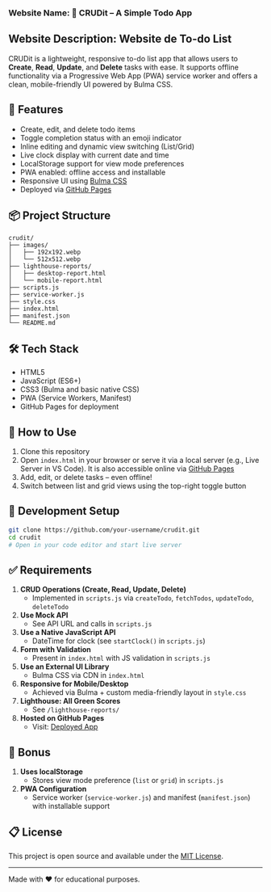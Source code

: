 
### Website Name: 📝 CRUDit – A Simple Todo App

## Website Description: Website de To-do List
CRUDit is a lightweight, responsive to-do list app that allows users to **Create**, **Read**, **Update**, and **Delete** tasks with ease. It supports offline functionality via a Progressive Web App (PWA) service worker and offers a clean, mobile-friendly UI powered by Bulma CSS.

## 🚀 Features

- Create, edit, and delete todo items
- Toggle completion status with an emoji indicator
- Inline editing and dynamic view switching (List/Grid)
- Live clock display with current date and time
- LocalStorage support for view mode preferences
- PWA enabled: offline access and installable
- Responsive UI using [Bulma CSS](https://bulma.io/)
- Deployed via [GitHub Pages](https://cstriker421.github.io/frontend1_project_crudit/)

## 📦 Project Structure

```
crudit/
├── images/
│   ├── 192x192.webp
│   └── 512x512.webp
├── lighthouse-reports/
│   ├── desktop-report.html
│   └── mobile-report.html
├── scripts.js
├── service-worker.js
├── style.css
├── index.html
├── manifest.json
└── README.md
```

## 🛠️ Tech Stack

- HTML5
- JavaScript (ES6+)
- CSS3 (Bulma and basic native CSS)
- PWA (Service Workers, Manifest)
- GitHub Pages for deployment

## 📲 How to Use

1. Clone this repository
2. Open `index.html` in your browser or serve it via a local server (e.g., Live Server in VS Code). It is also accessible online via [GitHub Pages](https://cstriker421.github.io/frontend1_project_crudit/)
3. Add, edit, or delete tasks – even offline!
4. Switch between list and grid views using the top-right toggle button

## 🔧 Development Setup

```bash
git clone https://github.com/your-username/crudit.git
cd crudit
# Open in your code editor and start live server
```

## ✅ Requirements

1. **CRUD Operations (Create, Read, Update, Delete)**  
   - Implemented in `scripts.js` via `createTodo`, `fetchTodos`, `updateTodo`, `deleteTodo`
2. **Use Mock API**  
   - See API URL and calls in `scripts.js`
3. **Use a Native JavaScript API**  
   - DateTime for clock (see `startClock()` in `scripts.js`)
4. **Form with Validation**  
   - Present in `index.html` with JS validation in `scripts.js`
5. **Use an External UI Library**  
   - Bulma CSS via CDN in `index.html`
6. **Responsive for Mobile/Desktop**  
   - Achieved via Bulma + custom media-friendly layout in `style.css`
7. **Lighthouse: All Green Scores**  
   - See `/lighthouse-reports/`
8. **Hosted on GitHub Pages**  
   - Visit: [Deployed App](https://cstriker421.github.io/frontend1_project_crudit/)

## 🌟 Bonus

1. **Uses localStorage**  
   - Stores view mode preference (`list` or `grid`) in `scripts.js`
2. **PWA Configuration**  
   - Service worker (`service-worker.js`) and manifest (`manifest.json`) with installable support

## 📋 License

This project is open source and available under the [MIT License](LICENSE).

---

Made with ❤️ for educational purposes.